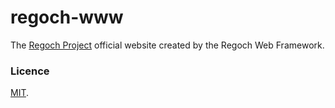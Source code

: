 # regoch-www
The [Regoch Project](http://www.regoch.org/) official website created by the Regoch Web Framework.


### Licence
[MIT](./LICENSE).

